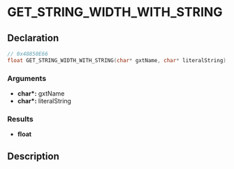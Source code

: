 # GET_STRING_WIDTH_WITH_STRING

## Declaration
```cpp
// 0x48850E66
float GET_STRING_WIDTH_WITH_STRING(char* gxtName, char* literalString);
```

### Arguments
- **char\*:** gxtName
- **char\*:** literalString

### Results
- **float**

## Description
